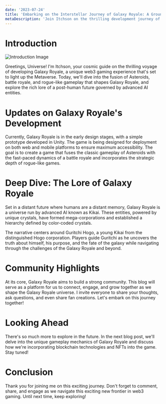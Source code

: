 ```yaml
---
date: '2023-07-24'
title: 'Embarking on the Interstellar Journey of Galaxy Royale: A Groundbreaking Web3 Gaming Experience in the Metaverse'
metaDescription: 'Join Itchson on the thrilling development journey of Galaxy Royale, a unique web3 gaming experience in the Metaverse that blends the classic gameplay of Asteroids with the dynamics of a battle royale and rogue-like games.'
---
```


# Introduction

![Introduction Image](/images/intro_image.png)

Greetings, Universe! I'm Itchson, your cosmic guide on the thrilling voyage of developing Galaxy Royale, a unique web3 gaming experience that's set to light up the Metaverse. Today, we'll dive into the fusion of Asteroids, battle royale, and rogue-like gameplay that shapes Galaxy Royale, and explore the rich lore of a post-human future governed by advanced AI entities.

# Updates on Galaxy Royale's Development

Currently, Galaxy Royale is in the early design stages, with a simple prototype developed in Unity. The game is being designed for deployment on both web and mobile platforms to ensure maximum accessibility. The goal is to create a game that fuses the classic gameplay of Asteroids with the fast-paced dynamics of a battle royale and incorporates the strategic depth of rogue-like games.

# Deep Dive: The Lore of Galaxy Royale

Set in a distant future where humans are a distant memory, Galaxy Royale is a universe run by advanced AI known as Kikai. These entities, powered by unique crystals, have formed mega-corporations and established a hierarchy defined by color-coded crystals. 

The narrative centers around Guritchi Hogo, a young Kikai from the distinguished Hogo corporation. Players guide Guritchi as he uncovers the truth about himself, his purpose, and the fate of the galaxy while navigating through the challenges of the Galaxy Royale and beyond.

# Community Highlights

At its core, Galaxy Royale aims to build a strong community. This blog will serve as a platform for us to connect, engage, and grow together as we shape the Galaxy Royale universe. I invite everyone to share your thoughts, ask questions, and even share fan creations. Let's embark on this journey together!

# Looking Ahead

There's so much more to explore in the future. In the next blog post, we'll delve into the unique gameplay mechanics of Galaxy Royale and discuss how we're incorporating blockchain technologies and NFTs into the game. Stay tuned!

# Conclusion

Thank you for joining me on this exciting journey. Don't forget to comment, share, and engage as we navigate this exciting new frontier in web3 gaming. Until next time, keep exploring!

